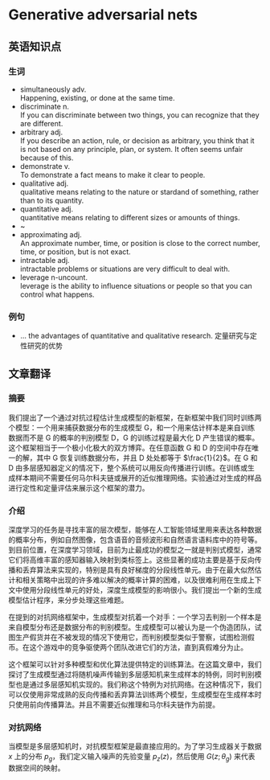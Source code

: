 # Generative adversarial nets

## 英语知识点
### 生词 
* simultaneously adv. <br>Happening, existing, or done at the same time.
* discriminate n. <br>If you can discriminate between two things, you can recognize that they are different.
* arbitrary adj. <br>If you describe an action, rule, or decision as arbitrary, you think that it is not based on any principle, plan, or system. It often seems unfair because of this.
* demonstrate v. <br>To demonstrate a fact means to make it clear to people.
* qualitative adj. <br>qualitative means relating to the nature or stardand of something, rather than to its quantity.
* quantitative adj. <br>quantitative means relating to different sizes or amounts of things.
* ~
* approximating adj. <br>An approximate number, time, or position is close to the correct number, time, or position, but is not exact.
* intractable adj. <br>intractable problems or situations are very difficult to deal with.
* leverage n-uncount.<br> leverage is the ability to influence situations or people so that you can control what happens.

### 例句
* ... the advantages of quantitative and qualitative research. 定量研究与定性研究的优势


## 文章翻译
### 摘要
我们提出了一个通过对抗过程估计生成模型的新框架，在新框架中我们同时训练两个模型：一个用来捕获数据分布的生成模型 G，和一个用来估计样本是来自训练数据而不是 G 的概率的判别模型 D，G 的训练过程是最大化 D 产生错误的概率。这个框架相当于一个极小化极大的双方博弈。在任意函数 G 和 D 的空间中存在唯一的解，其中 G 恢复训练数据分布，并且 D 处处都等于 $\frac{1}{2}$。在 G 和 D 由多层感知器定义的情况下，整个系统可以用反向传播进行训练。在训练或生成样本期间不需要任何马尔科夫链或展开的近似推理网络。实验通过对生成的样品进行定性和定量评估来展示这个框架的潜力。

### 介绍
深度学习的任务是寻找丰富的层次模型，能够在人工智能领域里用来表达各种数据的概率分布，例如自然图像，包含语音的音频波形和自然语言语料库中的符号等。到目前位置，在深度学习领域，目前为止最成功的模型之一就是判别式模型，通常它们将高维丰富的感知器输入映射到类标签上。这些显著的成功主要是基于反向传播和丢弃算法来实现的，特别是具有良好梯度的分段线性单元。由于在最大似然估计和相关策略中出现的许多难以解决的概率计算的困难，以及很难利用在生成上下文中使用分段线性单元的好处，深度生成模型的影响很小。我们提出一个新的生成模型估计程序，来分步处理这些难题。

在提到的对抗网络框架中，生成模型对抗着一个对手：一个学习去判别一个样本是来自模型分布还是数据分布的判别模型。生成模型可以被认为是一个伪造团队，试图生产假货并在不被发现的情况下使用它，而判别模型类似于警察，试图检测假币。在这个游戏中的竞争驱使两个团队改进它们的方法，直到真假难分为止。

这个框架可以针对多种模型和优化算法提供特定的训练算法。在这篇文章中，我们探讨了生成模型通过将随机噪声传输到多层感知机来生成样本的特例，同时判别模型也是通过多层感知机实现的。我们称这个特例为对抗网络。在这种情况下，我们可以仅使用非常成熟的反向传播和丢弃算法训练两个模型，生成模型在生成样本时只使用前向传播算法。并且不需要近似推理和马尔科夫链作为前提。

### 对抗网络
当模型是多层感知机时，对抗模型框架是最直接应用的。为了学习生成器关于数据 $x$ 上的分布 $p_g$，我们定义输入噪声的先验变量 $p_z(z)$，然后使用 $G(z;\theta_g)$ 来代表数据空间的映射。